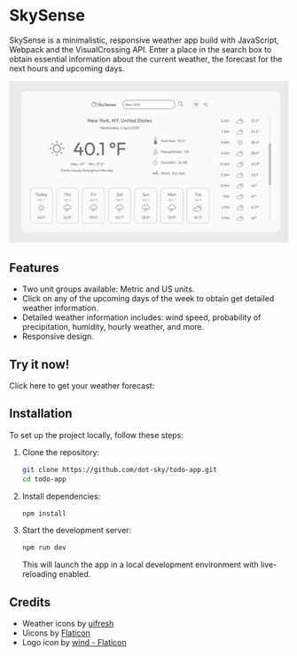 # SkySense

SkySense is a minimalistic, responsive weather app build with JavaScript, Webpack and the VisualCrossing API. Enter a place in the search box to obtain essential information about the current weather, the forecast for the next hours and upcoming days.

![Sky sense app screenshot](./docs/img/weather-app.png)

## Features

- Two unit groups available: Metric and US units.
- Click on any of the upcoming days of the week to obtain get detailed weather information.
- Detailed weather information includes: wind speed, probability of precipitation, humidity, hourly weather, and more.
- Responsive design.

## Try it now!

Click here to get your weather forecast:

## Installation

To set up the project locally, follow these steps:

1. Clone the repository:

   ```sh
   git clone https://github.com/dot-sky/todo-app.git
   cd todo-app
   ```

2. Install dependencies:

   ```sh
   npm install
   ```

3. Start the development server:

   ```sh
   npm run dev
   ```

   This will launch the app in a local development environment with live-reloading enabled.

## Credits

- Weather icons by <a href="https://uifresh.net/product/weather-icons/" title="weather icons">uifresh</a>
- Uicons by <a href="https://www.flaticon.com/uicons">Flaticon</a>
- Logo icon by <a href="https://www.flaticon.com/free-icons/ui" title="logo icon">wind - Flaticon</a>
